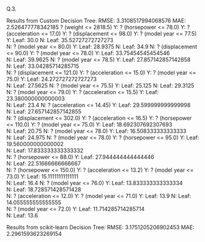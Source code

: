 Q.3.


Results from Custom Decision Tree:
RMSE: 3.3108517994068576
MAE: 2.526477778342185
? (weight <= 2818.5)
Y:     ? (horsepower <= 78.0)
    Y:         ? (acceleration <= 17.0)
        Y:             ? (displacement <= 98.0)
            Y:                 ? (model year <= 77.5)
                Y:                     Leaf: 30.0
                N:                     Leaf: 35.52727272727273   
            N:                 ? (model year <= 80.0)
                Y:                     Leaf: 28.9375
                N:                     Leaf: 34.9
        N:             ? (displacement <= 90.0)
            Y:                 ? (model year <= 78.0)
                Y:                     Leaf: 33.75454545454546   
                N:                     Leaf: 39.9625
            N:                 ? (model year <= 78.5)
                Y:                     Leaf: 27.857142857142858  
                N:                     Leaf: 33.04285714285715   
    N:         ? (displacement <= 121.0)
        Y:             ? (acceleration <= 15.0)
            Y:                 ? (model year <= 75.0)
                Y:                     Leaf: 24.272727272727273  
                N:                     Leaf: 27.5625
            N:                 ? (model year <= 75.5)
                Y:                     Leaf: 25.125
                N:                     Leaf: 29.3125
        N:             ? (model year <= 79.0)
            Y:                 ? (acceleration <= 15.5)
                Y:                     Leaf: 23.380000000000003  
                N:                     Leaf: 23.4
            N:                 ? (acceleration <= 14.45)
                Y:                     Leaf: 29.599999999999998  
                N:                     Leaf: 27.657142857142855  
N:     ? (displacement <= 302.0)
    Y:         ? (acceleration <= 16.5)
        Y:             ? (horsepower <= 110.0)
            Y:                 ? (model year <= 75.0)
                Y:                     Leaf: 18.692307692307693  
                N:                     Leaf: 20.75
            N:                 ? (model year <= 78.0)
                Y:                     Leaf: 16.508333333333333  
                N:                     Leaf: 24.975
        N:             ? (model year <= 78.0)
            Y:                 ? (horsepower <= 95.0)
                Y:                     Leaf: 19.560000000000002  
                N:                     Leaf: 17.833333333333332  
            N:                 ? (horsepower <= 88.0)
                Y:                     Leaf: 27.944444444444446  
                N:                     Leaf: 22.51666666666667   
    N:         ? (horsepower <= 150.0)
        Y:             ? (acceleration <= 13.2)
            Y:                 ? (model year <= 73.0)
                Y:                     Leaf: 15.11111111111111   
                N:                     Leaf: 16.4
            N:                 ? (model year <= 76.0)
                Y:                     Leaf: 13.833333333333334  
                N:                     Leaf: 18.728571428571428  
        N:             ? (acceleration <= 12.0)
            Y:                 ? (model year <= 71.0)
                Y:                     Leaf: 13.9
                N:                     Leaf: 14.055555555555555  
            N:                 ? (model year <= 72.0)
                Y:                     Leaf: 11.714285714285714  
                N:                     Leaf: 13.6

Results from scikit-learn Decision Tree:
RMSE: 3.1751205206902453
MAE: 2.2961593623269154